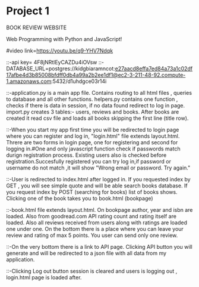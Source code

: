 # Project 1
BOOK REVIEW WEBSITE

Web Programming with Python and JavaScript!

#video link=https://youtu.be/q9-YHV7Ndqk


::-api key= 4F8jNRtlEyCAZDu4iOVsw
::-DATABASE_URL=postgres://kidgbiaramncot:e27aacd8effa7ed84a73a1c02df17afbe4d3b85008bfdff0db4a99a2b2ee1df1@ec2-3-211-48-92.compute-1.amazonaws.com:5432/d1uhdgce03r14i

::-application.py is a main app file. Contains routing to all html files , queries to database and all other functions.
helpers.py contains one function , checks if there is data in session, if no data found redirect to log in page. 
import.py creates 3 tables:- users, reviews and books. After books are created it read csv file and loads all books skipping the first line (title row).

::-When you start my app first time you will be redirected to login page where you can register and log in,
"login.html" file extends layout.html. Threre are two forms in login page, one for registering and second for logging in.#One and only javascript function check if passwords match durign registration process. Existing users also is checked before registration.Succesfully registered you can try log in,if password or username do not match ,it will show "Wrong email or password. Try again."

::-User is redirected to index.html after logged in. If you requested index by GET , you will see simple quote and will be able search books database. If you request index by POST (searching for books) list of books shows. Clicking one of the book takes you to book.html (bookpage)

::-book.html file extends layout.html. On bookpage author, year and isbn are loaded. Also from goodread.com API rating count and rating itself are loaded. Also all reviews received from users along with ratings are loaded one under one. On the bottom there is a place where you can leave your review and rating of max 5 points. You user can send only one review. 

::-On the very bottom there is a link to API page. Clicking API button you will generate and will be redirected to a json file with all data from my application.

::-Clicking Log out button session is cleared and users is logging out , login.html page is loaded after.

  
